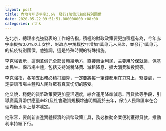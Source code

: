```yaml
---
layout: post
title: 內地今年赤字率3.6%　發行1萬億元抗疫特別國債
date: 2020-05-22 09:51:51.000000000 +08:00
categories: rthk
---
```


在北京，總理李克強發表的工作報告指，積極的財政政策要更加積極有為，今年赤字率擬按3.6%以上安排，財政赤字規模按年增加1萬億元人民幣，並發行1萬億元的抗疫特別國債。他強調，這是特殊時期的特殊措施。

李克強表示，這兩萬億元全部會轉給地方，直接惠企利民，主要用於保就業、保基本民生、保市場主體，包括支持減稅降費、減租降息、擴大消費和投資等。

李克強指，各項支出務必精打細算，一定要將每一筆錢都用在刀刃上、緊要處，一定要讓市場主體和人民群眾有真真切切的感受。

他又說，穩健的貨幣政策要更加靈活適度，綜合運用降準減息、再貸款等手段，引導廣義貨幣供應量(M2)及社會融資規模增速明顯高於去年，保持人民幣匯率在合理均衡水平上基本穩定。

他形容，要創新直達實體經濟的貨幣政策工具，務必推動企業便利獲得貸款，推動利率持續下行。
